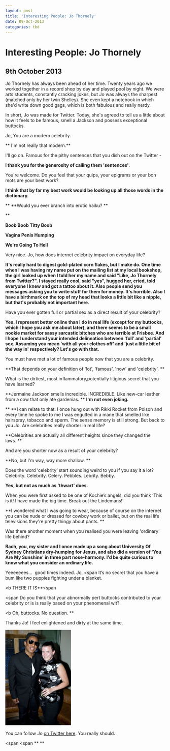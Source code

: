 ```yaml
---
layout: post
title: 'Interesting People: Jo Thornely'
date: 09-Oct-2013
categories: tbd
---
```


# Interesting People: Jo Thornely

## 9th October 2013



Jo Thornely has always been ahead of her time. Twenty years ago we worked together in a record shop by day and played pool by night. We were arts students,   constantly cracking jokes, but Jo was always the sharpest (matched only by her twin Shelley). She even kept a notebook in which she'd write down good gags, which is both fabulous and really nerdy.

In short, Jo was made for Twitter. Today, she's agreed to tell us a little about how it feels to be famous, smell a Jackson and possess exceptional buttocks.

Jo, You are a modern celebrity.

** I'm not really that modern.**

I'll go on. Famous for the pithy sentences that you dish out on the Twitter -

**I thank you for the generosity of calling them 'sentences'**.

You're welcome. Do you feel that your quips, your epigrams or your bon mots are your best work?

**I think that by far my best work would be looking up all those words in the dictionary.**

** **Would you ever branch into erotic haiku? **

**



**Boob Boob Titty Boob**

**Vagina Penis Humping**

**We're Going To Hell**

Very nice. Jo, how does internet celebrity impact on everyday life?

**It's really hard to digest gold-plated corn flakes, but I make do. One time when I was having my name put on the mailing list at my local bookshop, the girl looked up when I told her my name and said "Like, Jo Thornely from Twitter?". I stayed really cool, said "yes", hugged her, cried, told everyone I knew and got a tattoo about it. Also people send you messages asking you to write stuff for them for money. It's horrible. Also I have a birthmark on the top of my head that looks a little bit like a nipple, but that's probably not important here.**

Have you ever gotten full or partial sex as a direct result of your celebrity?

**Yes. I represent better online than I do in real life (except for my buttocks, which I hope you ask me about later), and there seems to be a small nookie market for sassy sarcastic bitches who are terrible at Frisbee. And I hope I understand your intended delineation between 'full' and 'partial' sex. Assuming you mean 'with all your clothes off' and 'just a little bit of the way in' respectively? Let's go with that.**

You must have met a lot of famous people now that you are a celebrity.

**That depends on your definition of 'lot', 'famous', 'now' and 'celebrity'. **

What is the dirtiest, most inflammatory,potentially litigious secret that you have learned?

**Jermaine Jackson smells incredible. INCREDIBLE. Like new-car leather from a cow that only ate gardenias. ** **I'm not even joking.**

** **I can relate to that. I once hung out with Rikki Rocket from Poison and every time he spoke to me I was engulfed in a mane that smelled like hairspray, tobacco and sperm. The sense memory is still strong. But back to you Jo. Are celebrities really shorter in real life?

**Celebrities are actually all different heights since they changed the laws. **

And are you shorter now as a result of your celebrity?

**No, but I'm way, way more shallow. **

Does the word ‘celebrity’ start sounding weird to you if you say it a lot? Celebrity. Celebrity. Celery. Pebbles. Lebrity. Bebby.

**Yes, but not as much as 'thwart' does.**

When you were first asked to be one of Kochie’s angels, did you think ‘This is it! I have made the big time. Break out the Lindemans!'

**I wondered what I was going to wear, because of course on the internet you can be nude or dressed for cowboy work or ballet, but on the real life televisions they're pretty thingy about pants. **

Was there another moment when you realised you were leaving 'ordinary' life behind?

**Rach, you, my sister and I once made up a song about University Of Sydney Christians dry-humping for Jesus, and also did a version of 'You Are My Sunshine' in three part nose-harmony. I'd be quite curious to know what you consider an ordinary life.**

Yeeeeeees...  good times indeed. Jo, <span It’s no secret that you have a bum like two puppies fighting under a blanket. </span>

<b THERE IT IS**<span  </span>

<span Do you think that your abnormally pert buttocks contributed to your celebrity or is is really based on your phenomenal wit? </span>

<b Oh, buttocks. No question. **

Thanks Jo! I feel enlightened and dirty at the same time.

<img class="photo-horiz" src="/images/2013/10/Jermaine-Jackson-Jo-1001-207x300.jpg" />

You can follow Jo <a href="https://twitter.com/jothornely">on Twitter here</a>. You really should.

<span <span ** **</span></span>
